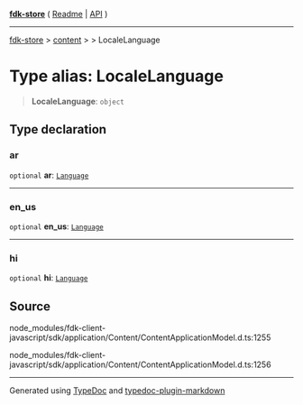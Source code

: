 [**fdk-store**](../../../README.md) ( [Readme](../../../README.md) \| [API](../../../API.md) )

---

[fdk-store](../../../API.md) > [content](../../README.md) > [<internal>](../README.md) > LocaleLanguage

# Type alias: LocaleLanguage

> **LocaleLanguage**: `object`

## Type declaration

### ar

`optional` **ar**: [`Language`](type-alias.Language.md)

---

### en_us

`optional` **en_us**: [`Language`](type-alias.Language.md)

---

### hi

`optional` **hi**: [`Language`](type-alias.Language.md)

## Source

node_modules/fdk-client-javascript/sdk/application/Content/ContentApplicationModel.d.ts:1255

node_modules/fdk-client-javascript/sdk/application/Content/ContentApplicationModel.d.ts:1256

---

Generated using [TypeDoc](https://typedoc.org/) and [typedoc-plugin-markdown](https://www.npmjs.com/package/typedoc-plugin-markdown)
